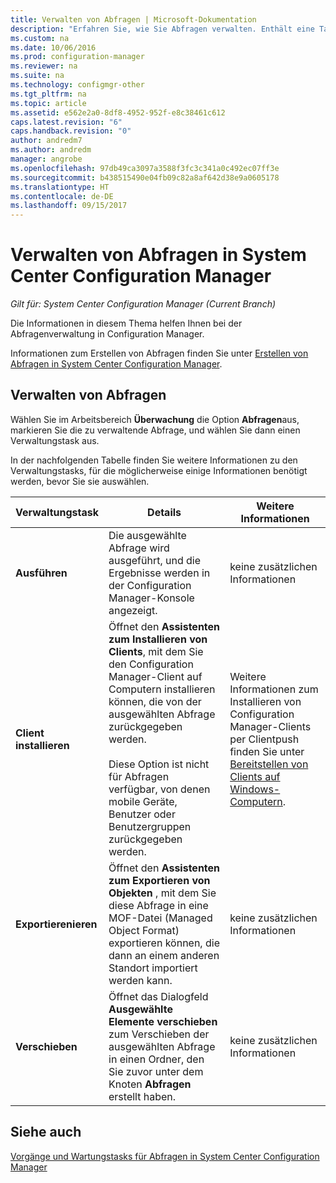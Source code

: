 ```yaml
---
title: Verwalten von Abfragen | Microsoft-Dokumentation
description: "Erfahren Sie, wie Sie Abfragen verwalten. Enthält eine Tabelle für detaillierte Referenzinformationen."
ms.custom: na
ms.date: 10/06/2016
ms.prod: configuration-manager
ms.reviewer: na
ms.suite: na
ms.technology: configmgr-other
ms.tgt_pltfrm: na
ms.topic: article
ms.assetid: e562e2a0-8df8-4952-952f-e8c38461c612
caps.latest.revision: "6"
caps.handback.revision: "0"
author: andredm7
ms.author: andredm
manager: angrobe
ms.openlocfilehash: 97db49ca3097a3588f3fc3c341a0c492ec07ff3e
ms.sourcegitcommit: b438515490e04fb09c82a8af642d38e9a0605178
ms.translationtype: HT
ms.contentlocale: de-DE
ms.lasthandoff: 09/15/2017
---
```

# <a name="how-to-manage-queries-in-system-center-configuration-manager"></a>Verwalten von Abfragen in System Center Configuration Manager

*Gilt für: System Center Configuration Manager (Current Branch)*

Die Informationen in diesem Thema helfen Ihnen bei der Abfragenverwaltung in Configuration Manager.  

 Informationen zum Erstellen von Abfragen finden Sie unter [Erstellen von Abfragen in System Center Configuration Manager](../../../core/servers/manage/create-queries.md).  

## <a name="how-to-manage-queries"></a>Verwalten von Abfragen  
 Wählen Sie im Arbeitsbereich **Überwachung** die Option **Abfragen**aus, markieren Sie die zu verwaltende Abfrage, und wählen Sie dann einen Verwaltungstask aus.  

 In der nachfolgenden Tabelle finden Sie weitere Informationen zu den Verwaltungstasks, für die möglicherweise einige Informationen benötigt werden, bevor Sie sie auswählen.  

|Verwaltungstask|Details|Weitere Informationen|  
|---------------------|-------------|----------------------|  
|**Ausführen**|Die ausgewählte Abfrage wird ausgeführt, und die Ergebnisse werden in der Configuration Manager-Konsole angezeigt.|keine zusätzlichen Informationen|  
|**Client installieren**|Öffnet den **Assistenten zum Installieren von Clients**, mit dem Sie den Configuration Manager-Client auf Computern installieren können, die von der ausgewählten Abfrage zurückgegeben werden.<br /><br /> Diese Option ist nicht für Abfragen verfügbar, von denen mobile Geräte, Benutzer oder Benutzergruppen zurückgegeben werden.|Weitere Informationen zum Installieren von Configuration Manager-Clients per Clientpush finden Sie unter [Bereitstellen von Clients auf Windows-Computern](/sccm/core/clients/deploy/deploy-clients-to-windows-computers).|  
|**Exportierenieren**|Öffnet den **Assistenten zum Exportieren von Objekten** , mit dem Sie diese Abfrage in eine MOF-Datei (Managed Object Format) exportieren können, die dann an einem anderen Standort importiert werden kann.|keine zusätzlichen Informationen|  
|**Verschieben**|Öffnet das Dialogfeld **Ausgewählte Elemente verschieben** zum Verschieben der ausgewählten Abfrage in einen Ordner, den Sie zuvor unter dem Knoten **Abfragen** erstellt haben.|keine zusätzlichen Informationen|  

## <a name="see-also"></a>Siehe auch  
 [Vorgänge und Wartungstasks für Abfragen in System Center Configuration Manager](../../../core/servers/manage/operations-and-maintenance-for-queries.md)
